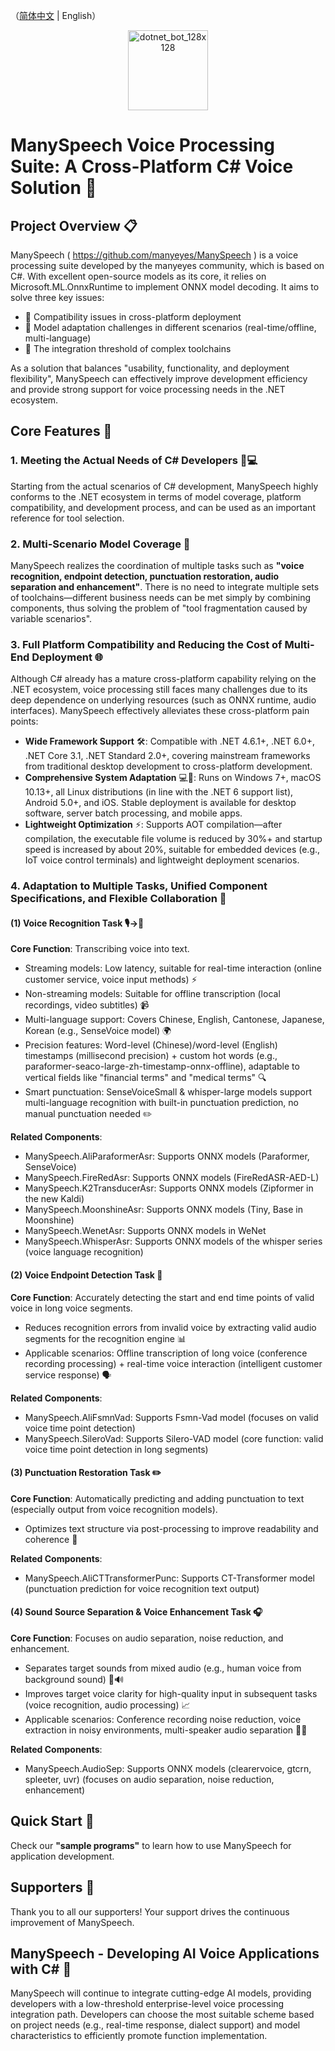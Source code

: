 ﻿（[简体中文](README.zh_CN.md) |  English）

 <div style="text-align:center;"><img width="128" height="128" align="center" alt="dotnet_bot_128x128" src="https://github.com/user-attachments/assets/d8119208-17a5-4bff-b222-003093ad7d18" /></div>

# ManySpeech Voice Processing Suite: A Cross-Platform C# Voice Solution 🎤

## Project Overview 📋

ManySpeech ( https://github.com/manyeyes/ManySpeech ) is a voice processing suite developed by the manyeyes community, which is based on C#. With excellent open-source models as its core, it relies on Microsoft.ML.OnnxRuntime to implement ONNX model decoding. It aims to solve three key issues:
- 🚩 Compatibility issues in cross-platform deployment
- 🚩 Model adaptation challenges in different scenarios (real-time/offline, multi-language)
- 🚩 The integration threshold of complex toolchains

As a solution that balances "usability, functionality, and deployment flexibility", ManySpeech can effectively improve development efficiency and provide strong support for voice processing needs in the .NET ecosystem.

## Core Features 🌟

### 1. Meeting the Actual Needs of C# Developers 👨💻

Starting from the actual scenarios of C# development, ManySpeech highly conforms to the .NET ecosystem in terms of model coverage, platform compatibility, and development process, and can be used as an important reference for tool selection.

### 2. Multi-Scenario Model Coverage 🧩

ManySpeech realizes the coordination of multiple tasks such as **"voice recognition, endpoint detection, punctuation restoration, audio separation and enhancement"**. There is no need to integrate multiple sets of toolchains—different business needs can be met simply by combining components, thus solving the problem of "tool fragmentation caused by variable scenarios".

### 3. Full Platform Compatibility and Reducing the Cost of Multi-End Deployment 🌐

Although C# already has a mature cross-platform capability relying on the .NET ecosystem, voice processing still faces many challenges due to its deep dependence on underlying resources (such as ONNX runtime, audio interfaces). ManySpeech effectively alleviates these cross-platform pain points:
- **Wide Framework Support** 🛠️: Compatible with .NET 4.6.1+, .NET 6.0+, .NET Core 3.1, .NET Standard 2.0+, covering mainstream frameworks from traditional desktop development to cross-platform development.
- **Comprehensive System Adaptation** 💻📱: Runs on Windows 7+, macOS 10.13+, all Linux distributions (in line with the .NET 6 support list), Android 5.0+, and iOS. Stable deployment is available for desktop software, server batch processing, and mobile apps.
- **Lightweight Optimization** ⚡: Supports AOT compilation—after compilation, the executable file volume is reduced by 30%+ and startup speed is increased by about 20%, suitable for embedded devices (e.g., IoT voice control terminals) and lightweight deployment scenarios.

### 4. Adaptation to Multiple Tasks, Unified Component Specifications, and Flexible Collaboration 🤝

#### (1) Voice Recognition Task 🎙️→📝
**Core Function**: Transcribing voice into text.
- Streaming models: Low latency, suitable for real-time interaction (online customer service, voice input methods) ⚡
- Non-streaming models: Suitable for offline transcription (local recordings, video subtitles) 📹
- Multi-language support: Covers Chinese, English, Cantonese, Japanese, Korean (e.g., SenseVoice model) 🌍
- Precision features: Word-level (Chinese)/word-level (English) timestamps (millisecond precision) + custom hot words (e.g., paraformer-seaco-large-zh-timestamp-onnx-offline), adaptable to vertical fields like "financial terms" and "medical terms" 🔍
- Smart punctuation: SenseVoiceSmall & whisper-large models support multi-language recognition with built-in punctuation prediction, no manual punctuation needed ✏️

**Related Components**:
- ManySpeech.AliParaformerAsr: Supports ONNX models (Paraformer, SenseVoice)
- ManySpeech.FireRedAsr: Supports ONNX models (FireRedASR-AED-L)
- ManySpeech.K2TransducerAsr: Supports ONNX models (Zipformer in the new Kaldi)
- ManySpeech.MoonshineAsr: Supports ONNX models (Tiny, Base in Moonshine)
- ManySpeech.WenetAsr: Supports ONNX models in WeNet
- ManySpeech.WhisperAsr: Supports ONNX models of the whisper series (voice language recognition)

#### (2) Voice Endpoint Detection Task 🎯
**Core Function**: Accurately detecting the start and end time points of valid voice in long voice segments.
- Reduces recognition errors from invalid voice by extracting valid audio segments for the recognition engine 📊
- Applicable scenarios: Offline transcription of long voice (conference recording processing) + real-time voice interaction (intelligent customer service response) 🗣️

**Related Components**:
- ManySpeech.AliFsmnVad: Supports Fsmn-Vad model (focuses on valid voice time point detection)
- ManySpeech.SileroVad: Supports Silero-VAD model (core function: valid voice time point detection in long segments)

#### (3) Punctuation Restoration Task ✏️
**Core Function**: Automatically predicting and adding punctuation to text (especially output from voice recognition models).
- Optimizes text structure via post-processing to improve readability and coherence 📄

**Related Components**:
- ManySpeech.AliCTTransformerPunc: Supports CT-Transformer model (punctuation prediction for voice recognition text output)

#### (4) Sound Source Separation & Voice Enhancement Task 🎧
**Core Function**: Focuses on audio separation, noise reduction, and enhancement.
- Separates target sounds from mixed audio (e.g., human voice from background sound) 🚫🔊
- Improves target voice clarity for high-quality input in subsequent tasks (voice recognition, audio processing) 📈
- Applicable scenarios: Conference recording noise reduction, voice extraction in noisy environments, multi-speaker audio separation 🎤👥

**Related Components**:
- ManySpeech.AudioSep: Supports ONNX models (clearervoice, gtcrn, spleeter, uvr) (focuses on audio separation, noise reduction, enhancement)

## Quick Start 🚀

Check our **"sample programs"** to learn how to use ManySpeech for application development.

## Supporters 🙏

Thank you to all our supporters! Your support drives the continuous improvement of ManySpeech.

## ManySpeech - Developing AI Voice Applications with C# 🤖

ManySpeech will continue to integrate cutting-edge AI models, providing developers with a low-threshold enterprise-level voice processing integration path. Developers can choose the most suitable scheme based on project needs (e.g., real-time response, dialect support) and model characteristics to efficiently promote function implementation.
